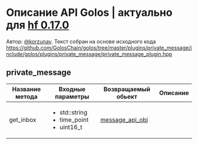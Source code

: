 # Описание API Golos | актуально для [hf 0.17.0](https://github.com/GolosChain/golos/releases/tag/v0.17.0)
Автор: [@korzunav](https://golos.io/@korzunav). Текст собран на основе исходного кода https://github.com/GolosChain/golos/tree/master/plugins/private_message/include/golos/plugins/private_message/private_message_plugin.hpp
## private_message
|Название метода|Входные параметры|Возвращаемый обьект|Описание|
|---------------|-----------------|-------------------|--------|
|get_inbox|<ul><li>std::string</li><li>time_point</li><li>uint16_t</li></ul>|[message_api_obj](../objects/message_api_obj.md)||
